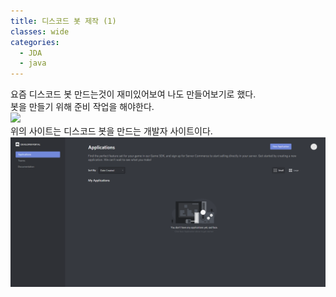 ```yaml
---
title: 디스코드 봇 제작 (1)
classes: wide
categories:
  - JDA
  - java
---
```


요즘 디스코드 봇 만드는것이 재미있어보여 나도 만들어보기로 했다.<br/>
봇을 만들기 위해 준비 작업을 해야한다.<br/>
![](https://discord.com/developers/applications)<br/>
위의 사이트는 디스코드 봇을 만드는 개발자 사이트이다.<br/>
![디스코드 개발자 사이트](/image/discordbot01-01.PNG "디스코드 개발자 사이트")<br/>